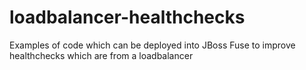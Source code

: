 # loadbalancer-healthchecks
Examples of code which can be deployed into JBoss Fuse to improve healthchecks which are from a loadbalancer


